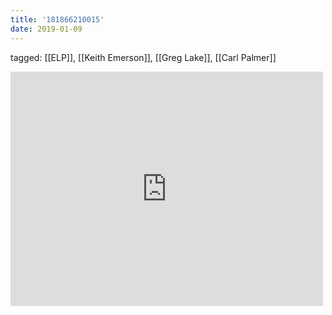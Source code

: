 ```yaml
---
title: '181866210015'
date: 2019-01-09
---
```

tagged: [[ELP]], [[Keith Emerson]], [[Greg Lake]], [[Carl Palmer]]
<iframe allow="accelerometer; autoplay; clipboard-write; encrypted-media; gyroscope; picture-in-picture" allowfullscreen="" frameborder="0" height="375" id="youtube_iframe" src="https://www.youtube.com/embed/Fn_1d_DUE08?feature=oembed&amp;enablejsapi=1&amp;origin=https://safe.txmblr.com&amp;wmode=opaque" width="500"></iframe>